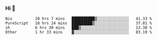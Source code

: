 ### Hi 👋

<!--START_SECTION:waka-->

```text
Nix          20 hrs 7 mins   ██████████▒░░░░░░░░░░░░░░   41.33 %
PureScript   18 hrs 24 mins  █████████▒░░░░░░░░░░░░░░░   37.81 %
sh           6 hrs 30 mins   ███▒░░░░░░░░░░░░░░░░░░░░░   13.38 %
Other        1 hr 33 mins    ▓░░░░░░░░░░░░░░░░░░░░░░░░   03.19 %
```

<!--END_SECTION:waka-->
